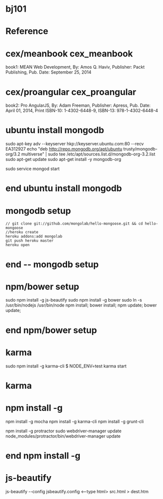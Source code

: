 # bj101
# Reference
# cex/meanbook cex_meanbook 
book1: MEAN Web Development, By: Amos Q. Haviv, Publisher: Packt Publishing, Pub. Date: September 25, 2014

# cex/proangular cex_proangular
book2: Pro AngularJS, By: Adam Freeman, Publisher: Apress,  Pub. Date: April 01, 2014, 
        Print ISBN-10: 1-4302-6448-9,  ISBN-13: 978-1-4302-6448-4

# ubuntu install mongodb
sudo apt-key adv --keyserver hkp://keyserver.ubuntu.com:80 --recv EA312927
echo "deb http://repo.mongodb.org/apt/ubuntu trusty/mongodb-org/3.2 multiverse" | sudo tee /etc/apt/sources.list.d/mongodb-org-3.2.list
sudo apt-get update
sudo apt-get install -y mongodb-org

sudo service mongod start

# end ubuntu install mongodb

# mongodb setup
    // git clone git://github.com/mongolab/hello-mongoose.git && cd hello-mongoose
    //heroku create
    heroku addons:add mongolab
    git push heroku master
    heroku open

# end -- mongodb setup

# npm/bower setup
 sudo npm install -g js-beautify
 sudo npm install -g bower
 sudo ln -s /usr/bin/nodejs /usr/bin/node
 npm install; bower install;
 npm update; bower update;
# end npm/bower setup

# karma
sudo npm install -g karma-cli
$ NODE_ENV=test karma start
# karma

# npm install -g
  npm install -g mocha
  npm install -g karma-cli
  npm install -g grunt-cli

  npm install -g protractor
  sudo webdriver-manager update
  node_modules/protractor/bin/webdriver-manager update

# end npm install -g

# js-beautify
js-beautify --config jsbeautify.config <--type html> src.html > dest.htm
#
